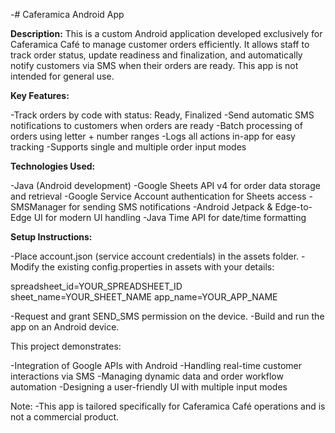 -# Caferamica Android App

**Description:**
This is a custom Android application developed exclusively for Caferamica Café to manage customer orders efficiently. It allows staff to track order status, update readiness and finalization, and automatically notify customers via SMS when their orders are ready. This app is not intended for general use.

**Key Features:**

-Track orders by code with status: Ready, Finalized
-Send automatic SMS notifications to customers when orders are ready
-Batch processing of orders using letter + number ranges
-Logs all actions in-app for easy tracking
-Supports single and multiple order input modes

**Technologies Used:**

-Java (Android development)
-Google Sheets API v4 for order data storage and retrieval
-Google Service Account authentication for Sheets access
-SMSManager for sending SMS notifications
-Android Jetpack & Edge-to-Edge UI for modern UI handling
-Java Time API for date/time formatting

**Setup Instructions:**

-Place account.json (service account credentials) in the assets folder.
-Modify the existing config.properties in assets with your details:

spreadsheet_id=YOUR_SPREADSHEET_ID
sheet_name=YOUR_SHEET_NAME
app_name=YOUR_APP_NAME


-Request and grant SEND_SMS permission on the device.
-Build and run the app on an Android device.


This project demonstrates:

-Integration of Google APIs with Android
-Handling real-time customer interactions via SMS
-Managing dynamic data and order workflow automation
-Designing a user-friendly UI with multiple input modes

Note:
-This app is tailored specifically for Caferamica Café operations and is not a commercial product.
